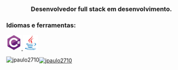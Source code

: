<h3 align="center">Desenvolvedor full stack em desenvolvimento.</h3>

<h3 align="left">Idiomas e ferramentas:</h3>
<p align="left"> <a href="https://www.w3schools.com/cs/" target="_blank " rel="noreferrer"> <img src="https://raw.githubusercontent.com/devicons/devicon/master/icons/csharp/csharp-original.svg" alt="csharp" width="40" height= "40"/> </a> <a href="https://www.java.com" target="_blank" rel="noreferrer"> <img src="https://raw.githubusercontent.com/devicons/devicon/master/icons/java/java-original.svg" alt="java" width="40" height="40"/> </ a></p>

<p><img align="left" src="https://github-readme-stats.vercel.app/api/top-langs?username=jpaulo2710&show_icons=true&locale=en&layout=compact" alt="jpaulo2710" /> </p>

<p> <img align="center" src="https://github-readme-stats.vercel.app/api?username=jpaulo2710&show_icons=true&locale=en" alt="jpaulo2710" /> </p>

